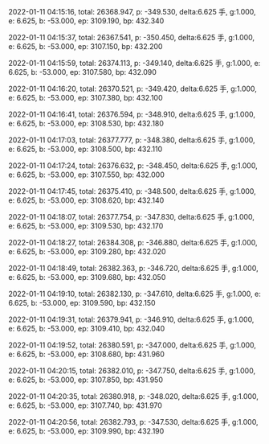 2022-01-11 04:15:16, total: 26368.947, p: -349.530, delta:6.625 手, g:1.000, e: 6.625, b: -53.000, ep: 3109.190, bp: 432.340

2022-01-11 04:15:37, total: 26367.541, p: -350.450, delta:6.625 手, g:1.000, e: 6.625, b: -53.000, ep: 3107.150, bp: 432.200

2022-01-11 04:15:59, total: 26374.113, p: -349.140, delta:6.625 手, g:1.000, e: 6.625, b: -53.000, ep: 3107.580, bp: 432.090

2022-01-11 04:16:20, total: 26370.521, p: -349.420, delta:6.625 手, g:1.000, e: 6.625, b: -53.000, ep: 3107.380, bp: 432.100

2022-01-11 04:16:41, total: 26376.594, p: -348.910, delta:6.625 手, g:1.000, e: 6.625, b: -53.000, ep: 3108.530, bp: 432.180

2022-01-11 04:17:03, total: 26377.777, p: -348.380, delta:6.625 手, g:1.000, e: 6.625, b: -53.000, ep: 3108.500, bp: 432.110

2022-01-11 04:17:24, total: 26376.632, p: -348.450, delta:6.625 手, g:1.000, e: 6.625, b: -53.000, ep: 3107.550, bp: 432.000

2022-01-11 04:17:45, total: 26375.410, p: -348.500, delta:6.625 手, g:1.000, e: 6.625, b: -53.000, ep: 3108.620, bp: 432.140

2022-01-11 04:18:07, total: 26377.754, p: -347.830, delta:6.625 手, g:1.000, e: 6.625, b: -53.000, ep: 3109.530, bp: 432.170

2022-01-11 04:18:27, total: 26384.308, p: -346.880, delta:6.625 手, g:1.000, e: 6.625, b: -53.000, ep: 3109.280, bp: 432.020

2022-01-11 04:18:49, total: 26382.363, p: -346.720, delta:6.625 手, g:1.000, e: 6.625, b: -53.000, ep: 3109.680, bp: 432.050

2022-01-11 04:19:10, total: 26382.130, p: -347.610, delta:6.625 手, g:1.000, e: 6.625, b: -53.000, ep: 3109.590, bp: 432.150

2022-01-11 04:19:31, total: 26379.941, p: -346.910, delta:6.625 手, g:1.000, e: 6.625, b: -53.000, ep: 3109.410, bp: 432.040

2022-01-11 04:19:52, total: 26380.591, p: -347.000, delta:6.625 手, g:1.000, e: 6.625, b: -53.000, ep: 3108.680, bp: 431.960

2022-01-11 04:20:15, total: 26382.010, p: -347.750, delta:6.625 手, g:1.000, e: 6.625, b: -53.000, ep: 3107.850, bp: 431.950

2022-01-11 04:20:35, total: 26380.918, p: -348.020, delta:6.625 手, g:1.000, e: 6.625, b: -53.000, ep: 3107.740, bp: 431.970

2022-01-11 04:20:56, total: 26382.793, p: -347.530, delta:6.625 手, g:1.000, e: 6.625, b: -53.000, ep: 3109.990, bp: 432.190